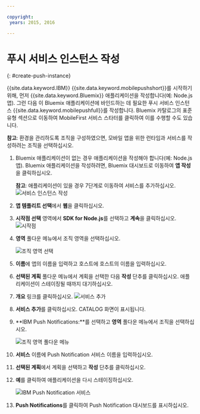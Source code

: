 ```yaml
---

copyright:
 years: 2015, 2016

---
```


# 푸시 서비스 인스턴스 작성
{: #create-push-instance}

{{site.data.keyword.IBM}} {{site.data.keyword.mobilepushshort}}를 시작하기 위해, 먼저 {{site.data.keyword.Bluemix}} 애플리케이션을 작성합니다(예: Node.js 앱). 그런 다음 이 Bluemix 애플리케이션에 바인드하는 데 필요한 푸시 서비스 인스턴스 {{site.data.keyword.mobilepushfull}}를 작성합니다. Bluemix 카탈로그의 표준 유형 섹션으로 이동하여 MobileFirst 서비스 스타터를 클릭하여 이를 수행할 수도 있습니다. 

**참고**: 환경을 관리하도록 조직을 구성하였으면, 모바일 앱을 위한 런타임과 서비스를 작성하려는 조직을 선택하십시오. 


1. Bluemix 애플리케이션이 없는 경우 애플리케이션을 작성해야 합니다(예: Node.js 앱). Bluemix 애플리케이션을 작성하려면, Bluemix 대시보드로 이동하여 **앱 작성**을 클릭하십시오. 
	
	**참고**: 애플리케이션이 있을 경우 7단계로 이동하여 서비스를 추가하십시오. ![서비스 인스턴스 작성](images/create_service_instance1.jpg "서비스 인스턴스 작성")

1. **앱 템플리트 선택**에서 **웹**을 클릭하십시오. 

3. **시작점 선택** 영역에서 **SDK for Node.js**를 선택하고 **계속**을 클릭하십시오. ![시작점](images/create_service_nodejs2.jpg) 

4. **영역** 풀다운 메뉴에서 조직 영역을 선택하십시오. 

	![
조직 영역 선택](images/create_a_service3.jpg)
1. **이름**에 앱의 이름을 입력하고 호스트에 호스트의 이름을 입력하십시오. 

1. **선택된 계획** 풀다운 메뉴에서 계획을 선택한 다음 **작성** 단추를 클릭하십시오. 애플리케이션이 스테이징될 때까지 대기하십시오. 

1. **개요** 링크를 클릭하십시오. ![서비스 추가](images/create_service_add4.jpg)
1. **서비스 추가**를 클릭하십시오. CATALOG 화면이 표시됩니다. 

1. **IBM Push Notifications:**를 선택하고 **영역** 풀다운 메뉴에서 조직을 선택하십시오. 

	![조직 영역 풀다운 메뉴](images/create_service_org.jpg)
1. **서비스** 이름에 Push Notification 서비스 이름을 입력하십시오. 

1. **선택된 계획**에서 계획을 선택하고 **작성** 단추를 클릭하십시오. 

1. **예**를 클릭하여 애플리케이션을 다시 스테이징하십시오. 

	![IBM Push Notification 서비스](images/create_service_notification5.jpg)

1. **Push Notifications**를 클릭하여 Push Notification 대시보드를 표시하십시오. 
